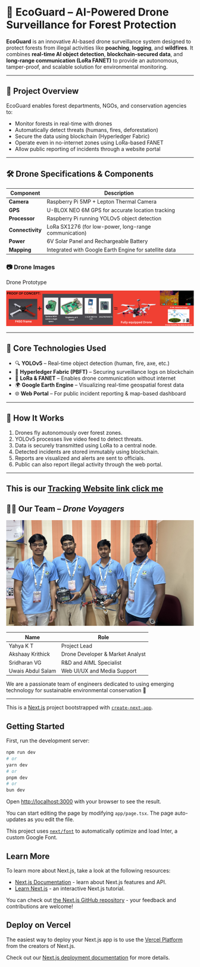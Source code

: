 # 🌳 EcoGuard – AI-Powered Drone Surveillance for Forest Protection

**EcoGuard** is an innovative AI-based drone surveillance system designed to protect forests from illegal activities like **poaching**, **logging**, and **wildfires**. It combines **real-time AI object detection**, **blockchain-secured data**, and **long-range communication (LoRa FANET)** to provide an autonomous, tamper-proof, and scalable solution for environmental monitoring.

---

## 🚀 Project Overview

EcoGuard enables forest departments, NGOs, and conservation agencies to:
- Monitor forests in real-time with drones
- Automatically detect threats (humans, fires, deforestation)
- Secure the data using blockchain (Hyperledger Fabric)
- Operate even in no-internet zones using LoRa-based FANET
- Allow public reporting of incidents through a website portal

---

## 🛠️ Drone Specifications & Components

| Component | Description |
|----------|-------------|
| **Camera** | Raspberry Pi 5MP + Lepton Thermal Camera |
| **GPS** | U-BLOX NEO 6M GPS for accurate location tracking |
| **Processor** | Raspberry Pi running YOLOv5 object detection |
| **Connectivity** | LoRa SX1276 (for low-power, long-range communication) |
| **Power** | 6V Solar Panel and Rechargeable Battery |
| **Mapping** | Integrated with Google Earth Engine for satellite data |

### 📷 Drone Images

 Drone Prototype 

 ![Drone 1](image/2.png) 
<!-- Replace with your actual image paths inside /images folder -->

---

## 🧠 Core Technologies Used

- 🔍 **YOLOv5** – Real-time object detection (human, fire, axe, etc.)
- 🔗 **Hyperledger Fabric (PBFT)** – Securing surveillance logs on blockchain
- 📡 **LoRa & FANET** – Enables drone communication without internet
- 🌍 **Google Earth Engine** – Visualizing real-time geospatial forest data
- 🌐 **Web Portal** – For public incident reporting & map-based dashboard  


---

## 🔄 How It Works

1. Drones fly autonomously over forest zones.
2. YOLOv5 processes live video feed to detect threats.
3. Data is securely transmitted using LoRa to a central node.
4. Detected incidents are stored immutably using blockchain.
5. Reports are visualized and alerts are sent to officials.
6. Public can also report illegal activity through the web portal.

---
This is our [Tracking Website link click me](https://tracking-deforestation.vercel.app/)
---

## 👨‍💻 Our Team – *Drone Voyagers*

![Team](image/1.jpg)

| Name               | Role                              |
|--------------------|-----------------------------------|
| Yahya K T          | Project Lead                      |
| Akshaay Krithick   | Drone Developer & Market Analyst  |
| Sridharan VG       | R&D and AIML Specialist           |
| Uwais Abdul Salam  | Web UI/UX and Media Support       |

We are a passionate team of engineers dedicated to using emerging technology for sustainable environmental conservation 🌿

---

This is a [Next.js](https://nextjs.org/) project bootstrapped with [`create-next-app`](https://github.com/vercel/next.js/tree/canary/packages/create-next-app).

## Getting Started

First, run the development server:

```bash
npm run dev
# or
yarn dev
# or
pnpm dev
# or
bun dev
```

Open [http://localhost:3000](http://localhost:3000) with your browser to see the result.

You can start editing the page by modifying `app/page.tsx`. The page auto-updates as you edit the file.

This project uses [`next/font`](https://nextjs.org/docs/basic-features/font-optimization) to automatically optimize and load Inter, a custom Google Font.

## Learn More

To learn more about Next.js, take a look at the following resources:

- [Next.js Documentation](https://nextjs.org/docs) - learn about Next.js features and API.
- [Learn Next.js](https://nextjs.org/learn) - an interactive Next.js tutorial.

You can check out [the Next.js GitHub repository](https://github.com/vercel/next.js/) - your feedback and contributions are welcome!

## Deploy on Vercel

The easiest way to deploy your Next.js app is to use the [Vercel Platform](https://vercel.com/new?utm_medium=default-template&filter=next.js&utm_source=create-next-app&utm_campaign=create-next-app-readme) from the creators of Next.js.

Check out our [Next.js deployment documentation](https://nextjs.org/docs/deployment) for more details.

